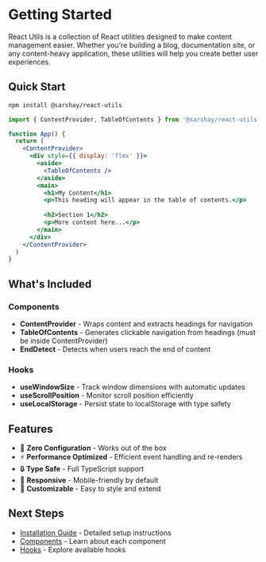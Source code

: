 # Getting Started

React Utils is a collection of React utilities designed to make content management easier. Whether you're building a blog, documentation site, or any content-heavy application, these utilities will help you create better user experiences.

## Quick Start

```bash
npm install @sarshay/react-utils
```

```jsx
import { ContentProvider, TableOfContents } from '@sarshay/react-utils'

function App() {
  return (
    <ContentProvider>
      <div style={{ display: 'flex' }}>
        <aside>
          <TableOfContents />
        </aside>
        <main>
          <h1>My Content</h1>
          <p>This heading will appear in the table of contents.</p>
          
          <h2>Section 1</h2>
          <p>More content here...</p>
        </main>
      </div>
    </ContentProvider>
  )
}
```

## What's Included

### Components
- **ContentProvider** - Wraps content and extracts headings for navigation
- **TableOfContents** - Generates clickable navigation from headings (must be inside ContentProvider)
- **EndDetect** - Detects when users reach the end of content

### Hooks
- **useWindowSize** - Track window dimensions with automatic updates
- **useScrollPosition** - Monitor scroll position efficiently
- **useLocalStorage** - Persist state to localStorage with type safety

## Features

- 🎯 **Zero Configuration** - Works out of the box
- ⚡ **Performance Optimized** - Efficient event handling and re-renders
- 🔒 **Type Safe** - Full TypeScript support
- 📱 **Responsive** - Mobile-friendly by default
- 🎨 **Customizable** - Easy to style and extend

## Next Steps

- [Installation Guide](/guide/installation) - Detailed setup instructions
- [Components](/components/client-content) - Learn about each component
- [Hooks](/hooks/use-window-size) - Explore available hooks